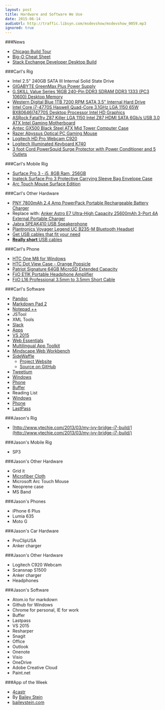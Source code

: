 ```yaml
---
layout: post
title: Hardware and Software We Use
date: 2015-06-14
audioUrl: http://traffic.libsyn.com/msdevshow/msdevshow_0059.mp3
ignored: true
---
```


###News

 - [Chicago Build Tour](https://chicago.build15.com/)
 - [Big-O Cheat Sheet](http://bigocheatsheet.com/)
 - [Stack Exchange Developer Desktop Build](http://nickcraver.com/desktop-build/)

###Carl's Rig

 - Intel 2.5" 240GB SATA III Internal Solid State Drive
 - [GIGABYTE GreenMax Plus Power Supply](http://www.newegg.com/Product/Product.aspx?Item=N82E16817233012)
 - [G.SKILL Value Series 16GB 240-Pin DDR3 SDRAM DDR3 1333 (PC3 10600) Desktop Memory](http://www.newegg.com/Product/Product.aspx?Item=N82E16820231608)
 - [Western Digital Blue 1TB 7200 RPM SATA 3.5" Internal Hard Drive](http://www.newegg.com/Product/Product.aspx?Item=N82E16822236339)
 - [Intel Core i7-4770S Haswell Quad-Core 3.1GHz LGA 1150 65W BX80646I74770S Desktop Processor Intel HD Graphics](http://www.newegg.com/Product/Product.aspx?Item=N82E16819116902)
 - [ASRock Fatal1ty Z87 Killer LGA 1150 Intel Z87 HDMI SATA 6Gb/s USB 3.0 ATX Intel Gaming Motherboard](http://www.newegg.com/Product/Product.aspx?Item=N82E16813157460)
 - [Antec GX500 Black Steel ATX Mid Tower Computer Case](http://www.newegg.com/Product/Product.aspx?Item=N82E16811129191)
 - [Razer Abyssus Optical PC Gaming Mouse](http://www.amazon.com/gp/product/B002XLR0JI?psc=1&redirect=true&ref_=oh_aui_detailpage_o00_s00)
 - [Logitech HD Pro Webcam C920](http://www.amazon.com/gp/product/B006JH8T3S?psc=1&redirect=true&ref_=oh_aui_detailpage_o02_s00)
 - [Logitech Illuminated Keyboard K740](http://www.amazon.com/gp/product/B001F51G16?psc=1&redirect=true&ref_=oh_aui_detailpage_o08_s00)
 - [3 foot Cord PowerSquid Surge Protector with Power Conditioner and 5 Outlets](http://www.amazon.com/gp/product/B0055YB7IA?psc=1&redirect=true&ref_=oh_aui_detailpage_o09_s00)

###Carl's Mobile Rig

 - [Surface Pro 3 - i5, 8GB Ram, 256GB](http://www.microsoftstore.com/store/msusa/en_US/pdp/Surface-Pro-3/productID.300190600?WT.mc_id=sp3pdp-hero)
  - [Inateck Surface Pro 3 Protective Carrying Sleeve Bag Envelope Case](http://www.amazon.com/gp/product/B00P259LFS?psc=1&redirect=true&ref_=oh_aui_detailpage_o01_s00)
  - [Arc Touch Mouse Surface Edition](http://www.microsoftstore.com/store/msusa/en_US/pdp/Arc-Touch-Mouse-Surface-Edition/productID.286866800)

###Carl's Other Hardware

 - [PNY 7800mAh 2.4 Amp PowerPack Portable Rechargeable Battery Charger](http://www.amazon.com/gp/product/B00B7UKVHY?psc=1&redirect=true&ref_=oh_aui_detailpage_o06_s00)
  - Replace with: [Anker Astro E7 Ultra-High Capacity 25600mAh 3-Port 4A External Portable  Charger](http://www.amazon.com/dp/B00M3073L4/?_encoding=UTF8&camp=1789&creative=9325&linkCode=ur2&tag=fb_us_nfdesktop_e7_lookalike79_35-44m_0611-20&linkId=2HGC647QT7JRLXYE)
 - [Jabra SPEAK410 USB Speakerphone](http://www.amazon.com/Jabra-SPEAK410-Speakerphone-Skype-other/dp/B007SHJIO2/ref=sr_1_1?ie=UTF8&qid=1434080555&sr=8-1&keywords=jabra+speak+410&pebp=1434080568166&perid=804DA49E5E034BF4B1AF)
 - [Plantronics Voyager Legend UC B235-M Bluetooth Headset](http://www.amazon.com/Plantronics-Voyager-Legend-Bluetooth-Headset/dp/B009ZJ3MSY/ref=sr_1_2?ie=UTF8&qid=1434080655&sr=8-2&keywords=plantronics+voyager+pro+uc)
 - [Get USB cables that fit your need](http://www.amazon.com/gp/product/B00N8VT4FK?psc=1&redirect=true&ref_=oh_aui_detailpage_o02_s00)
 - [**Really short** USB cables](http://www.amazon.com/gp/product/B00N8VT4FK?psc=1&redirect=true&ref_=oh_aui_detailpage_o02_s00)

###Carl's Phone

 - [HTC One M8 for Windows](http://www.amazon.com/gp/product/B00M7DFJ0O?psc=1&redirect=true&ref_=oh_aui_detailpage_o08_s00)
 - [HTC Dot View Case - Orange Popsicle](http://www.amazon.com/gp/product/B00J62637C?psc=1&redirect=true&ref_=oh_aui_detailpage_o07_s00)
 - [Patriot Signature 64GB MicroSD Extended Capacity](http://www.newegg.com/Product/Product.aspx?Item=N82E16820220814)
 - [FiiO E11K Portable Headphone Amplifier](http://www.amazon.com/gp/product/B00MFMW29I?psc=1&redirect=true&ref_=oh_aui_detailpage_o02_s00)
 - [FiiO L16 Professional 3.5mm to 3.5mm Short Cable](http://www.amazon.com/L16-Professional-3-5mm-Short-Cable/dp/B00KL7C10O/ref=pd_sim_23_1?ie=UTF8&refRID=1F1Q1175XZDE78NFYX6C)

###Carl's Software

 - [Pandoc](http://pandoc.org/)
 - [Markdown Pad 2](http://markdownpad.com/)
 - [Notepad ++](https://notepad-plus-plus.org/)
  - JSTool
  - XML Tools
 - [Slack](https://slack.com/)
  - [Apps](https://windev.slack.com/apps)
 - [VS 2015](https://www.visualstudio.com/en-us/downloads/visual-studio-2015-downloads-vs.aspx)
  - [Web Essentials](https://visualstudiogallery.msdn.microsoft.com/ee6e6d8c-c837-41fb-886a-6b50ae2d06a2)
  - [Multilingual App Toolkit](https://visualstudiogallery.msdn.microsoft.com/5e2a913c-709c-44e6-8b90-a552eede1903?SRC=VSIDE)
  - [Mindscape Web Workbench](https://visualstudiogallery.msdn.microsoft.com/2b96d16a-c986-4501-8f97-8008f9db141a?SRC=VSIDE)
  - [SideWaffle](https://visualstudiogallery.msdn.microsoft.com/a16c2d07-b2e1-4a25-87d9-194f04e7a698?SRC=VSIDE)
     - [Project Website](http://sidewaffle.com/)
     - [Source on GitHub](https://github.com/ligershark/side-waffle)
 - [Tweetium](http://tweetiumapp.com/)
  - [Windows](http://apps.microsoft.com/windows/en-us/app/tweetium/4071d364-44bf-47ce-9eb7-d527e6f182a2)
  - [Phone](https://www.windowsphone.com/s?appid=8f328427-666d-4b6d-8a58-042ff6a17e41)
 - [Buffer](https://buffer.com/app)
 - Reading List
  - [Windows](http://apps.microsoft.com/windows/en-us/app/windows-reading-list/98bc0b52-5e5c-4097-b58e-e8e859e1829f)
  - [Phone](https://www.windowsphone.com/s?appid=cb040d8c-f740-4393-9f59-431fa920b90a)
 - [LastPass](https://lastpass.com/)

###Jason's Rig
 
 - [http://www.ytechie.com/2013/03/my-ivy-bridge-i7-build/](http://www.ytechie.com/2013/03/my-ivy-bridge-i7-build/)

###Jason's Mobile Rig

 - SP3

###Jason's Other Hardware

 - Grid it
 - [Microfiber Cloth](http://www.amazon.com/Microfiber-Cleaning-Cloth-Color-1-Count/dp/B00009PSZ2)
 - Microsoft Arc Touch Mouse
 - Neoprene case
 - MS Band

###Jason's Phones
 - iPhone 6 Plus
 - Lumia 635
 - Moto G

###Jason's Car Hardware

 - ProClipUSA
 - Anker charger

###Jason's Other Hardware

 - Logitech C920 Webcam
 - Scansnap S1500
 - Anker charger
 - Headphones

###Jason's Software

 - Atom.io for markdown
 - Github for Windows
 - Chrome for personal, IE for work
 - Buffer
 - Lastpass
 - VS 2015
  - Resharper
 - Snagit
 - Office
 - Outlook
 - Onenote
 - Visio
 - OneDrive
 - Adobe Creative Cloud
 - Paint.net

###App of the Week
 - [4castr](https://www.windowsphone.com/s?appid=bab2bc66-4fe6-43b7-bc63-e14902115875)
  - By [Bailey Stein](https://www.windowsphone.com/s?appid=bab2bc66-4fe6-43b7-bc63-e14902115875)
  -   [baileystein.com](http://www.baileystein.com/)
